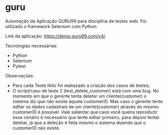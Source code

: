 # guru
Automação da Aplicação GURU99 para disciplina de testes web. Foi utilizado o framework Selenium com Python.

Link da aplicação: https://demo.guru99.com/v4/

Tecnologias necessárias: 
  - Python
  - Selenium
  - Pytest

Observações: 
  - Para cada Teste feito foi realiazado a criação dos casos de testes;
  - O script/caso de teste 2 (test_delete_customer) está com uma bug. No momento em que o gerente tenta deletar um cliente(customer) o sistema diz que não existe aquele customerID. Mas caso o gerente tente editar os dados cadastrais de um cliente(customer) através do mesmo customerID é possível. Vale salientar que caso você queira reproduzir esse cenário é necessário que tente editar primeiro, para depois tentar deletar, já que a deleção é feita mesmo o sistema dizendo que o customerID não existe.
